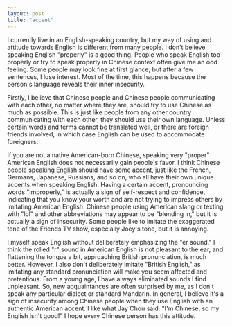 ```yaml
---
layout: post
title: "accent"
---
```


I currently live in an English-speaking country, but my way of using and attitude towards English is different from many people. I don't believe speaking English "properly" is a good thing. People who speak English too properly or try to speak properly in Chinese context often give me an odd feeling. Some people may look fine at first glance, but after a few sentences, I lose interest. Most of the time, this happens because the person's language reveals their inner insecurity.

Firstly, I believe that Chinese people and Chinese people communicating with each other, no matter where they are, should try to use Chinese as much as possible. This is just like people from any other country communicating with each other, they should use their own language. Unless certain words and terms cannot be translated well, or there are foreign friends involved, in which case English can be used to accommodate foreigners.

If you are not a native American-born Chinese, speaking very "proper" American English does not necessarily gain people's favor. I think Chinese people speaking English should have some accent, just like the French, Germans, Japanese, Russians, and so on, who all have their own unique accents when speaking English. Having a certain accent, pronouncing words "improperly," is actually a sign of self-respect and confidence, indicating that you know your worth and are not trying to impress others by imitating American English. Chinese people using American slang or texting with "lol" and other abbreviations may appear to be "blending in," but it is actually a sign of insecurity. Some people like to imitate the exaggerated tone of the Friends TV show, especially Joey's tone, but it is annoying.

I myself speak English without deliberately emphasizing the "er sound." I think the rolled "r" sound in American English is not pleasant to the ear, and flattening the tongue a bit, approaching British pronunciation, is much better. However, I also don't deliberately imitate "British English," as imitating any standard pronunciation will make you seem affected and pretentious. From a young age, I have always eliminated sounds I find unpleasant. So, new acquaintances are often surprised by me, as I don't speak any particular dialect or standard Mandarin. In general, I believe it's a sign of insecurity among Chinese people when they use English with an authentic American accent. I like what Jay Chou said: "I'm Chinese, so my English isn't good!" I hope every Chinese person has this attitude.